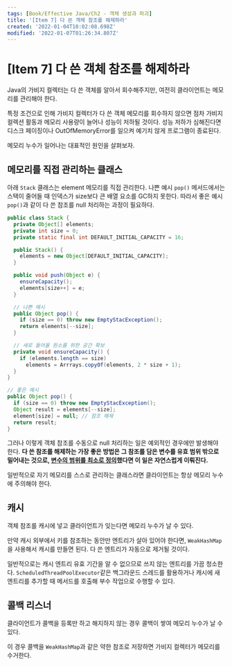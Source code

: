 ```yaml
---
tags: [Book/Effective Java/Ch2 - 객체 생성과 파괴]
title: '[Item 7] 다 쓴 객체 참조를 해제하라'
created: '2022-01-04T10:02:08.698Z'
modified: '2022-01-07T01:26:34.807Z'
---
```


# [Item 7] 다 쓴 객체 참조를 해제하라

Java의 가비지 컬렉터는 다 쓴 객체를 알아서 회수해주지만, 여전히 클라이언트는 메모리를 관리해야 한다.

특정 조건으로 인해 가비지 컬렉터가 다 쓴 객체 메모리를 회수하지 않으면 점차 가비지 컬렉션 활동과 메모리 사용량이 늘어나 성능이 저하될 것이다. 성능 저하가 심해진다면 디스크 페이징이나 OutOfMemoryError를 일으켜 예기치 않게 프로그램이 종료된다. 

메모리 누수가 일어나는 대표적인 원인을 살펴보자.

## 메모리를 직접 관리하는 클래스

아래 `Stack` 클래스는 element 메모리를 직접 관리한다. 나쁜 예시 `pop()` 메서드에서는 스택이 줄어들 때 인덱스가 size보다 큰 배열 요소를 GC하지 못한다. 따라서 좋은 예시 `pop()`과 같이 다 쓴 참조를 null 처리하는 과정이 필요하다.

```java
public class Stack {
  private Object[] elements;
  private int size = 0;
  private static final int DEFAULT_INITIAL_CAPACITY = 16;

  public Stack() {
    elements = new Object[DEFAULT_INITIAL_CAPACITY];
  }

  public void push(Object e) {
    ensureCapacity();
    elements[size++] = e;
  }

  // 나쁜 예시
  public Object pop() {
    if (size == 0) throw new EmptyStacException();
    return elements[--size];
  }

  // 새로 들어올 원소를 위한 공간 확보
  private void ensureCapacity() {
    if (elements.length == size)
      elements = Arrrays.copyOf(elements, 2 * size + 1);
  }
}
```
```java
// 좋은 예시
public Object pop() {
  if (size == 0) throw new EmptyStacException();
  Object result = elements[--size];
  element[size] = null; // 참조 해제
  return result;
}
```

그러나 이렇게 객체 참조를 수동으로 null 처리하는 일은 예외적인 경우에만 발생해야 한다. **다 쓴 참조를 해제하는 가장 좋은 방법은 그 참조를 담은 변수를 유효 범위 밖으로 밀어내는 것으로, [변수의 범위를 최소로 정의]()했다면 이 일은 자연스럽게 이뤄진다.**

일반적으로 자기 메모리를 스스로 관리하는 클래스라면 클라이언트는 항상 메모리 누수에 주의해야 한다.

## 캐시

객체 참조를 캐시에 넣고 클라이언트가 잊는다면 메모리 누수가 날 수 있다.

만약 캐시 외부에서 키를 참조하는 동안만 엔트리가 살아 있어야 한다면, `WeakHashMap`을 사용해서 캐시를 만들면 된다. 다 쓴 엔트리가 자동으로 제거될 것이다.

일반적으로는 캐시 엔트리 유효 기간을 알 수 없으므로 쓰지 않는 엔트리를 가끔 청소한다. `ScheduledThreadPoolExecutor`같은 백그라운드 스레드를 활용하거나 캐시에 새 엔트리를 추가할 때 메서드를 호출해 부수 작업으로 수행할 수 있다.

## 콜백 리스너

클라이언트가 콜백을 등록만 하고 해지하지 않는 경우 콜백이 쌓여 메모리 누수가 날 수 있다. 

이 경우 콜백을 `WeakHashMap`과 같은 약한 참조로 저장하면 가비지 컬렉터가 메모리를 수거한다.

